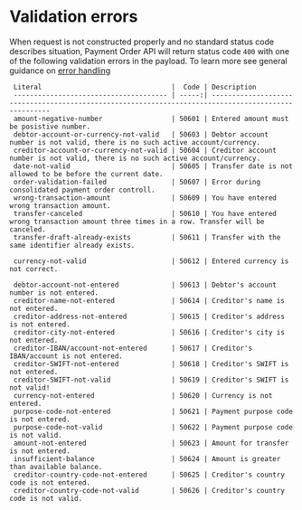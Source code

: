    
Validation errors
=================

When request is not constructed properly and no standard status code describes situation, Payment Order API will return status code `400` with one of the following validation errors in the payload. To learn more see general guidance on [error handling]()

     Literal                                |  Code | Description                                                                                                                          
     -------------------------------------- | -----:| ----------------------------------------------------------------------------------------------------
     amount-negative-number                 | 50601 | Entered amount must be posistive number.
     debtor-account-or-currency-not-valid   | 50603 | Debtor account number is not valid, there is no such active account/currency.
     creditor-account-or-currency-not-valid | 50604 | Creditor account number is not valid, there is no such active account/currency.
     date-not-valid                         | 50605 | Transfer date is not allowed to be before the current date.
     order-validation-failed                | 50607 | Error during consolidated payment order controll.
     wrong-transaction-amount               | 50609 | You have entered wrong transaction amount.
     transfer-canceled                      | 50610 | You have entered wrong transaction amount three times in a row. Transfer will be canceled.
     transfer-draft-already-exists          | 50611 | Transfer with the same identifier already exists.
     
     currency-not-valid                     | 50612 | Entered currency is not correct.
     
     debtor-account-not-entered             | 50613 | Debtor's account number is not entered.
     creditor-name-not-entered              | 50614 | Creditor's name is not entered.
     creditor-address-not-entered           | 50615 | Creditor's address is not entered.
     creditor-city-not-entered              | 50616 | Creditor's city is not entered.
     creditor-IBAN/account-not-entered      | 50617 | Creditor's IBAN/account is not entered.
     creditor-SWIFT-not-entered             | 50618 | Creditor's SWIFT is not entered.
     creditor-SWIFT-not-valid               | 50619 | Creditor's SWIFT is not valid!
     currency-not-entered                   | 50620 | Currency is not entered.
     purpose-code-not-entered               | 50621 | Payment purpose code is not entered.
     purpose-code-not-valid                 | 50622 | Payment purpose code is not valid.
     amount-not-entered                     | 50623 | Amount for transfer is not entered.
     insufficient-balance                   | 50624 | Amount is greater than available balance.
     creditor-country-code-not-entered      | 50625 | Creditor's country code is not entered.
     creditor-country-code-not-valid        | 50626 | Creditor's country code is not valid.
